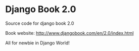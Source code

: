 Django Book 2.0
=============

Source code for django book 2.0

Book website:
http://www.djangobook.com/en/2.0/index.html

All for newbie in Django World!
